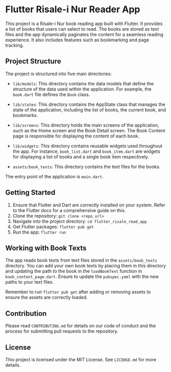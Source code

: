 # Flutter Risale-i Nur Reader App

This project is a Risale-i Nur book reading app built with Flutter. It provides a list of books that users can select to read. The books are stored as text files and the app dynamically paginates the content for a seamless reading experience. It also includes features such as bookmarking and page tracking.

## Project Structure

The project is structured into five main directories:

- `lib/models`: This directory contains the data models that define the structure of the data used within the application. For example, the `book.dart` file defines the `Book` class.

- `lib/states`: This directory contains the AppState class that manages the state of the application, including the list of books, the current book, and bookmarks.

- `lib/screens`: This directory holds the main screens of the application, such as the Home screen and the Book Detail screen. The Book Content page is responsible for displaying the content of each book.

- `lib/widgets`: This directory contains reusable widgets used throughout the app. For instance, `book_list.dart` and `book_item.dart` are widgets for displaying a list of books and a single book item respectively.

- `assets/book_texts`: This directory contains the text files for the books. 

The entry point of the application is `main.dart`.

## Getting Started

1. Ensure that Flutter and Dart are correctly installed on your system. Refer to the Flutter docs for a comprehensive guide on this.
2. Clone the repository: `git clone <repo_url>`
3. Navigate into the project directory: `cd flutter_risale_read_app`
4. Get Flutter packages: `flutter pub get`
5. Run the app: `flutter run`

## Working with Book Texts

The app reads book texts from text files stored in the `assets/book_texts` directory. You can add your own book texts by placing them in this directory and updating the path to the book in the `loadBookText` function in `book_content_page.dart`. Ensure to update the `pubspec.yaml` with the new paths to your text files.

Remember to run `flutter pub get` after adding or removing assets to ensure the assets are correctly loaded.

## Contribution

Please read `CONTRIBUTING.md` for details on our code of conduct and the process for submitting pull requests to the repository.

## License

This project is licensed under the MIT License. See `LICENSE.md` for more details.
